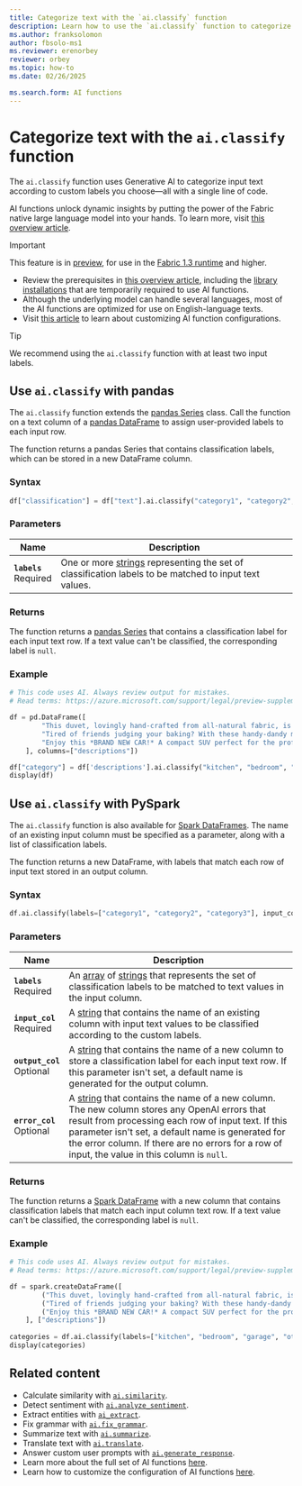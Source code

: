 ```yaml
---
title: Categorize text with the `ai.classify` function
description: Learn how to use the `ai.classify` function to categorize input text according to custom labels you choose.
ms.author: franksolomon
author: fbsolo-ms1
ms.reviewer: erenorbey
reviewer: orbey
ms.topic: how-to
ms.date: 02/26/2025

ms.search.form: AI functions
---
```


# Categorize text with the `ai.classify` function

The `ai.classify` function uses Generative AI to categorize input text according to custom labels you choose—all with a single line of code.

AI functions unlock dynamic insights by putting the power of the Fabric native large language model into your hands. To learn more, visit [this overview article](./ai-function-overview.md).

> [!IMPORTANT]
> This feature is in [preview](../../get-started/preview.md), for use in the [Fabric 1.3 runtime](../../data-engineering/runtime-1-3.md) and higher.
>
> - Review the prerequisites in [this overview article](./ai-function-overview.md), including the [library installations](./ai-function-overview.md#getting-started-with-ai-functions) that are temporarily required to use AI functions.
> - Although the underlying model can handle several languages, most of the AI functions are optimized for use on English-language texts.
> - Visit [this article](./ai-function-configuration.md) to learn about customizing AI function configurations.

> [!TIP]
> We recommend using the `ai.classify` function with at least two input labels.

## Use `ai.classify` with pandas

The `ai.classify` function extends the [pandas Series](https://pandas.pydata.org/docs/reference/api/pandas.Series.html) class. Call the function on a text column of a [pandas DataFrame](https://pandas.pydata.org/docs/reference/api/pandas.DataFrame.html) to assign user-provided labels to each input row.

The function returns a pandas Series that contains classification labels, which can be stored in a new DataFrame column.

### Syntax

```python
df["classification"] = df["text"].ai.classify("category1", "category2", "category3")
```

### Parameters

| **Name** | **Description** |
|---|---|
| **`labels`** <br> Required | One or more [strings](https://docs.python.org/3/library/stdtypes.html#str) representing the set of classification labels to be matched to input text values. |

### Returns

The function returns a [pandas Series](https://pandas.pydata.org/docs/reference/api/pandas.Series.html) that contains a classification label for each input text row. If a text value can't be classified, the corresponding label is `null`.

### Example

```python
# This code uses AI. Always review output for mistakes. 
# Read terms: https://azure.microsoft.com/support/legal/preview-supplemental-terms/

df = pd.DataFrame([
        "This duvet, lovingly hand-crafted from all-natural fabric, is perfect for a good night's sleep.",
        "Tired of friends judging your baking? With these handy-dandy measuring cups, you'll create culinary delights.",
        "Enjoy this *BRAND NEW CAR!* A compact SUV perfect for the professional commuter!"
    ], columns=["descriptions"])

df["category"] = df['descriptions'].ai.classify("kitchen", "bedroom", "garage", "other")
display(df)
```

## Use `ai.classify` with PySpark

The `ai.classify` function is also available for [Spark DataFrames](https://spark.apache.org/docs/latest/api/python/reference/pyspark.sql/dataframe.html). The name of an existing input column must be specified as a parameter, along with a list of classification labels.

The function returns a new DataFrame, with labels that match each row of input text stored in an output column.

### Syntax

```python
df.ai.classify(labels=["category1", "category2", "category3"], input_col="text", output_col="classification")
```

### Parameters

| **Name** | **Description** |
|---|---|
| **`labels`** <br> Required | An [array](https://spark.apache.org/docs/latest/api/python/reference/pyspark.sql/api/pyspark.sql.types.ArrayType.html) of [strings](https://spark.apache.org/docs/latest/api/python/reference/pyspark.sql/api/pyspark.sql.types.StringType.html) that represents the set of classification labels to be matched to text values in the input column. |
| **`input_col`** <br> Required | A [string](https://spark.apache.org/docs/latest/api/python/reference/pyspark.sql/api/pyspark.sql.types.StringType.html) that contains the name of an existing column with input text values to be classified according to the custom labels. |
| **`output_col`** <br> Optional | A [string](https://spark.apache.org/docs/latest/api/python/reference/pyspark.sql/api/pyspark.sql.types.StringType.html) that contains the name of a new column to store a classification label for each input text row. If this parameter isn't set, a default name is generated for the output column. |
| **`error_col`** <br> Optional | A [string](https://spark.apache.org/docs/latest/api/python/reference/pyspark.sql/api/pyspark.sql.types.StringType.html) that contains the name of a new column. The new column stores any OpenAI errors that result from processing each row of input text. If this parameter isn't set, a default name is generated for the error column. If there are no errors for a row of input, the value in this column is `null`. |

### Returns

The function returns a [Spark DataFrame](https://spark.apache.org/docs/latest/api/python/reference/pyspark.sql/dataframe.html) with a new column that contains classification labels that match each input column text row. If a text value can't be classified, the corresponding label is `null`.

### Example

```python
# This code uses AI. Always review output for mistakes. 
# Read terms: https://azure.microsoft.com/support/legal/preview-supplemental-terms/

df = spark.createDataFrame([
        ("This duvet, lovingly hand-crafted from all-natural fabric, is perfect for a good night's sleep.",),
        ("Tired of friends judging your baking? With these handy-dandy measuring cups, you'll create culinary delights.",),
        ("Enjoy this *BRAND NEW CAR!* A compact SUV perfect for the professional commuter!",)
    ], ["descriptions"])
    
categories = df.ai.classify(labels=["kitchen", "bedroom", "garage", "other"], input_col="descriptions", output_col="categories")
display(categories)
```

## Related content

- Calculate similarity with [`ai.similarity`](./similarity.md).
- Detect sentiment with [`ai.analyze_sentiment`](./analyze-sentiment.md).
- Extract entities with [`ai_extract`](./extract.md).
- Fix grammar with [`ai.fix_grammar`](./fix-grammar.md).
- Summarize text with [`ai.summarize`](./summarize.md).
- Translate text with [`ai.translate`](./translate.md).
- Answer custom user prompts with [`ai.generate_response`](./generate-response.md).
- Learn more about the full set of AI functions [here](./ai-function-overview.md).
- Learn how to customize the configuration of AI functions [here](./ai-function-configuration.md).
